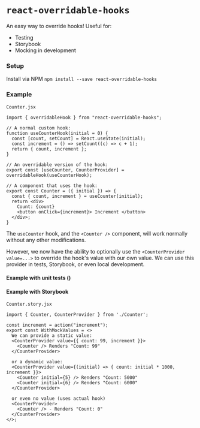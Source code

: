 # `react-overridable-hooks`

An easy way to override hooks!  Useful for:
- Testing
- Storybook
- Mocking in development


### Setup

Install via NPM `npm install --save react-overridable-hooks`  

### Example

`Counter.jsx`
```tsx
import { overridableHook } from "react-overridable-hooks";

// A normal custom hook:
function useCounterHook(initial = 0) {
  const [count, setCount] = React.useState(initial);
  const increment = () => setCount((c) => c + 1);
  return { count, increment };
}

// An overridable version of the hook:
export const [useCounter, CounterProvider] = overridableHook(useCounterHook);

// A component that uses the hook:
export const Counter = ({ initial }) => {
  const { count, increment } = useCounter(initial);
  return <div>
    Count: {count}
    <button onClick={increment}> Increment </button>
  </div>;
} 
```

The `useCounter` hook, and the `<Counter />` component, will work normally without any other modifications.  

However, we now have the ability to optionally use the `<CounterProvider value=...>` to override the hook's value with our own value.  We can use this provider in tests, Storybook, or even local development.

#### Example with unit tests ()

#### Example with Storybook
`Counter.story.jsx`
```tsx
import { Counter, CounterProvider } from './Counter';

const increment = action("increment");
export const WithMockValues = <>
  We can provide a static value:
  <CounterProvider value={{ count: 99, increment }}>
    <Counter /> Renders "Count: 99"
  </CounterProvider>
  
  or a dynamic value:
  <CounterProvider value={(initial) => { count: initial * 1000, increment }}>
    <Counter initial={5} /> Renders "Count: 5000"
    <Counter initial={6} /> Renders "Count: 6000"
  </CounterProvider>
  
  or even no value (uses actual hook)
  <CounterProvider>
    <Counter /> - Renders "Count: 0"
  </CounterProvider>
</>;
```
